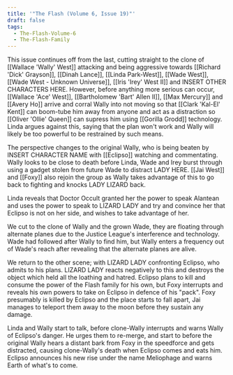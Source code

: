 ```yaml
---
title: '"The Flash (Volume 6, Issue 19)"'
draft: false
tags:
  - The-Flash-Volume-6
  - The-Flash-Family
---
```

This issue continues off from the last, cutting straight to the clone of [[Wallace 'Wally' West]] attacking and being aggressive towards [[Richard 'Dick' Grayson]], [[Dinah Lance]], [[Linda Park-West]], [[Wade West]], [[Wade West - Unknown Universe]], [[Iris 'Irey' West II]] and INSERT OTHER CHARACTERS HERE. However, before anything more serious can occur, [[Wallace 'Ace' West]], [[Bartholomew 'Bart' Allen II]], [[Max Mercury]] and [[Avery Ho]] arrive and corral Wally into not moving so that [[Clark 'Kal-El' Kent]] can boom-tube him away from anyone and act as a distraction so [[Oliver 'Ollie' Queen]] can supress him using [[Gorilla Grodd]] technology. Linda argues against this, saying that the plan won't work and Wally will likely be too powerful to be restrained by such means.

The perspective changes to the original Wally, who is being beaten by INSERT CHARACTER NAME with [[Eclipso]] watching and commentating. Wally looks to be close to death before Linda, Wade and Irey burst through using a gadget stolen from future Wade to distract LADY HERE. [[Jai West]] and [[Foxy]] also rejoin the group as Wally takes advantage of this to go back to fighting and knocks LADY LIZARD back.

Linda reveals that Doctor Occult granted her the power to speak Alantean and uses the power to speak to LIZARD LADY and try and convince her that Eclipso is not on her side, and wishes to take advantage of her.

We cut to the clone of Wally and the grown Wade, they are floating through alternate planes due to the Justice League's interference and technology. Wade had followed after Wally to find him, but Wally enters a frequency out of Wade's reach after revealing that the alternate planes are alive.

We return to the other scene; with LIZARD LADY confronting Eclipso, who admits to his plans. LIZARD LADY reacts negatively to this and destroys the object which held all the loathing and hatred. Eclipso plans to kill and consume the power of the Flash family for his own, but Foxy interrupts and reveals his own powers to take on Eclipso in defence of his "pack". Foxy presumably is killed by Eclipso and the place starts to fall apart, Jai manages to teleport them away to the moon before they sustain any damage.

Linda and Wally start to talk, before clone-Wally interrupts and warns Wally of Eclipso's danger. He urges them to re-merge, and start to before the original Wally hears a distant bark from Foxy in the speedforce and gets distracted, causing clone-Wally's death when Eclipso comes and eats him. Eclipso announces his new rise under the name Meliophage and warns Earth of what's to come.
